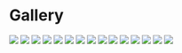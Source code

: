# Gallery

<img src="https://github.com/StefanPeev/Grazhdanskiy-Shrift/blob/master/images/GrazhdanskiyShrift_03.jpg" />

<img src="https://github.com/StefanPeev/Grazhdanskiy-Shrift/blob/master/images/GrazhdanskiyShrift_04.jpg" />

<img src="https://github.com/StefanPeev/Grazhdanskiy-Shrift/blob/master/images/GrazhdanskiyShrift_01.jpg" />

<img src="https://github.com/StefanPeev/Grazhdanskiy-Shrift/blob/master/images/GrazhdanskiyShrift_02.jpg" />

<img src="https://github.com/StefanPeev/Grazhdanskiy-Shrift/blob/master/images/Geometria-1708.jpg" />

<img src="https://github.com/StefanPeev/Grazhdanskiy-Shrift/blob/master/images/cyrillic_peter.jpg" />

<img src="https://github.com/StefanPeev/Grazhdanskiy-Shrift/blob/master/images/14dae9b62a82.jpg" />

<img src="https://github.com/StefanPeev/Grazhdanskiy-Shrift/blob/master/images/15.jpg" />

<img src="https://github.com/StefanPeev/Grazhdanskiy-Shrift/blob/master/images/51-440-B296-4-V1282341.jpg" />

<img src="https://github.com/StefanPeev/Grazhdanskiy-Shrift/blob/master/images/1091.jpg" />

<img src="https://github.com/StefanPeev/Grazhdanskiy-Shrift/blob/master/images/H_719x690_01.jpg" />

<img src="https://github.com/StefanPeev/Grazhdanskiy-Shrift/blob/master/images/O_715x726_01.jpg" />

<img src="https://github.com/StefanPeev/Grazhdanskiy-Shrift/blob/master/images/P_752x1070_01.jpg" />

<img src="https://github.com/StefanPeev/Grazhdanskiy-Shrift/blob/master/images/C_662x726_01.jpg" />

<img src="https://github.com/StefanPeev/Grazhdanskiy-Shrift/blob/master/images/T_719x740_01.jpg" />

